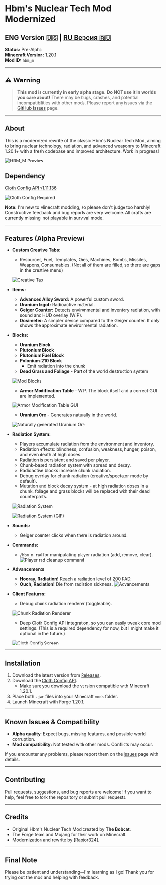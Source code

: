 # Hbm's Nuclear Tech Mod Modernized

## ENG Version 🇺🇸 | [RU Версия 🇷🇺](/README.ru.md)

**Status:** Pre-Alpha \
**Minecraft Version:** 1.20.1\
**Mod ID:** `hbm_m`

---

## ⚠️ Warning

> **This mod is currently in early alpha stage.**
> **Do NOT use it in worlds you care about!**
> There may be bugs, crashes, and potential incompatibilities with other mods.
> Please report any issues via the [GitHub Issues](../../issues) page.

-----

## About
This is a modernized rewrite of the classic Hbm's Nuclear Tech Mod, aiming to bring nuclear technology, radiation, and advanced weaponry to Minecraft 1.20.1+ with a fresh codebase and improved architecture. Work in progress!

![HBM_M Preview](docs/images/2025-07-21_04.46.43.png)

## Dependency
[Cloth Config API v1.11.136](https://www.curseforge.com/minecraft/mc-mods/cloth-config/files?version=1.20)

![Cloth Config Required](https://encrypted-tbn0.gstatic.com/images?q=tbn:ANd9GcSS8bhleCTOb7V1wJ3mq33rA1gjUdWOPxBbVxEcHzeMOCeh3PGC_DAWvep3eIWxsavaNFI&usqp=CAU)

**Note:**
I'm new to Minecraft modding, so please don't judge too harshly!
Constructive feedback and bug reports are very welcome.
All crafts are currently missing, not playable in survival mode.

-----

## Features (Alpha Preview)

  - **Custom Creative Tabs:**
      - Resources, Fuel, Templates, Ores, Machines, Bombs, Missiles, Weapons, Consumables. (Not all of them are filled, so there are gaps in the creative menu)

      ![Creative Tab](docs/images/2025-07-21_05.26.00.png)

  - **Items:**
      - **Advanced Alloy Sword:** A powerful custom sword.
      - **Uranium Ingot:** Radioactive material.
      - **Geiger Counter:** Detects environmental and inventory radiation, with sound and HUD overlay (WIP).
      - **Dosimeter:** A simpler device compared to the Geiger counter. It only shows the approximate environmental radiation.

  - **Blocks:**
    - **Uranium Block**
    - **Plutonium Block**
    - **Plutonium Fuel Block**
    - **Polonium-210 Block**
        - Emit radiation into the chunk
    - **Dead Grass and Foliage** - Part of the world destruction system

    ![Mod Blocks](docs/images/GIF_20250721_062357_193.gif)
    - **Armor Modification Table** - WIP. The block itself and a correct GUI are implemented.

    ![Armor Modification Table GUI](docs/images/2025-07-21_05.17.46.png)

    - **Uranium Ore** - Generates naturally in the world.

    ![Naturally generated Uranium Ore](docs/images/2025-07-21_05.20.20.png)


  - **Radiation System:**
      - Players accumulate radiation from the environment and inventory.
      - Radiation effects: blindness, confusion, weakness, hunger, poison, and even death at high doses.
      - Radiation is persistent and saved per player.
      - Chunk-based radiation system with spread and decay.
      - Radioactive blocks increase chunk radiation.
      - Debug overlay for chunk radiation (creative/spectator mode by default).
      - Mutation and block decay system - at high radiation doses in a chunk, foliage and grass blocks will be replaced with their dead counterparts.

      ![Radiation System](docs/images/2025-07-21_04.55.27.png)
      
      ![Radiation System (GIF)](docs/images/GIF_20250721_062913_819.gif)

  - **Sounds:**
      - Geiger counter clicks when there is radiation around.

  - **Commands:**
      - `/hbm_m rad` for manipulating player radiation (add, remove, clear).
      ![Player rad cleanup command](docs\images\20250721_480p_15f_20250721_064516.gif)

  - **Advancements**
    - **Hooray, Radiation!** Reach a radiation level of 200 RAD.
    - **Ouch, Radiation!** Die from radiation sickness.
      ![Advancements](docs\images\2025-07-21_06.49.19.png)

  - **Client Features:**
      - Debug chunk radiation renderer (toggleable).

      ![Chunk Radiation Renderer](docs/images/2025-07-21_04.56.36.png)
      - Deep Cloth Config API integration, so you can easily tweak core mod settings. (This is a required dependency for now, but I might make it optional in the future.)

      ![Cloth Config Screen](docs\images\2025-07-21_06.38.23.png)
-----

## Installation

1.  Download the latest version from [Releases](../../releases).
2.  Download the [Cloth Config API](https://www.curseforge.com/minecraft/mc-mods/cloth-config/files?version=1.20).
      - Make sure you download the version compatible with Minecraft 1.20.1.
3.  Place both `.jar` files into your Minecraft `mods` folder.
4.  Launch Minecraft with Forge 1.20.1.

-----

## Known Issues & Compatibility

  - **Alpha quality:** Expect bugs, missing features, and possible world corruption.
  - **Mod compatibility:** Not tested with other mods. Conflicts may occur.

If you encounter any problems, please report them on the [Issues](../../issues) page with details.

-----

## Contributing

Pull requests, suggestions, and bug reports are welcome!
If you want to help, feel free to fork the repository or submit pull requests.

-----

## Credits
  - Original Hbm's Nuclear Tech Mod created by **The Bobcat**.
  - The Forge team and Mojang for their work on Minecraft.
  - Modernization and rewrite by [Raptor324].

-----

## Final Note
Please be patient and understanding—I'm learning as I go!
Thank you for trying out the mod and helping with feedback.